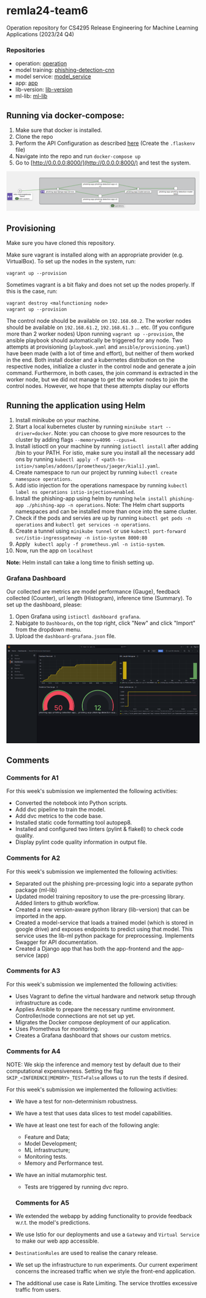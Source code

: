 # remla24-team6
Operation repository for CS4295 Release Engineering for Machine Learning Applications (2023/24 Q4)

### Repositories

- operation: [operation](https://github.com/remla24-team6/operation/tree/main)
- model training: [phishing-detection-cnn](https://github.com/remla24-team6/phishing_detection_cnn/tree/main)
- model service: [model_service](https://github.com/remla24-team6/model-service/tree/main)
- app: [app](https://github.com/remla24-team6/app/tree/main)
- lib-version: [lib-version](https://github.com/remla24-team6/lib-version/tree/main)
- ml-lib: [ml-lib](https://github.com/remla24-team6/ml-lib/tree/main)

## Running via docker-compose:

1. Make sure that docker is installed.
2. Clone the repo
3. Perform the API Configuration as described [here](https://github.com/remla24-team6/model-service) (Create the `.flaskenv` file)
4. Navigate into the repo and run `docker-compose up`
5. Go to [http://0.0.0.0:8000/](http://0.0.0.0:8000/) and test the system.

![Visual overview of PHISH App.](kiali.png)

## Provisioning

Make sure you have cloned this repository.

Make sure vagrant is installed along with an appropriate provider (e.g. VirtualBox).
To set up the nodes in the system, run:
```
vagrant up --provision
```
Sometimes vagrant is a bit flaky and does not set up the nodes properly. If this is the case, run:
```
vagrant destroy <malfunctioning node>
vagrant up --provision
```

The control node should be available on `192.168.60.2`. The worker nodes should be available on `192.168.61.2`, `192.168.61.3` ... etc. (If you configure more than 2 worker nodes)
Upon running `vagrant up --provision`, the ansible playbook should automatically be triggered for any node. Two attempts at provisioning (`playbook.yaml` and `ansible/provisioning.yaml`) have been made (with a lot of time and effort),
but neither of them worked in the end. Both install docker and a kubernetes distribution on the respective nodes, initialize a cluster in the control node and generate a join command.
Furthermore, in both cases, the join command is extracted in the worker node, but we did not manage to get the worker nodes to join the control nodes. However, we hope that these attempts display our efforts


## Running the application using Helm
1. Install minikube on your machine.
2. Start a local kubernetes cluster by running `minikube start --driver=docker`. Note: you can choose to give more resources to the cluster by adding flags `--memory=4096 --cpus=4`.
3. Install istioctl on your machine by running `istioctl install` after adding <path-to-istio>/bin to your PATH. For istio, make sure you install all the necessary add ons by running `kubectl apply -f <path-to-istio>/samples/addons/[prometheus/jaeger/kiali].yaml`.
4. Create namespace to run our project by running `kubectl create namespace operations`.
5. Add istio injection for the operations namespace by running `kubectl label ns operations istio-injection=enabled`.
6. Install the phishing-app using helm by running `helm install phishing-app ./phishing-app -n operations`. Note: The Helm chart supports namespaces
and can be installed more than once into the same cluster.
7. Check if the pods and servies are up by running `kubectl get pods -n operations` and `kubectl get services -n operations`.
8. Create a tunnel using `minikube tunnel` or use `kubectl port-forward svc/istio-ingressgateway -n istio-system 8000:80`
9. Apply ` kubectl apply -f prometheus.yml -n istio-system`.
10.  Now, run the app on `localhost`

**Note:** Helm install can take a long time to finish setting up.



### Grafana Dashboard

Our collected are metrics are model performance (Gauge), feedback collected (Counter), url length (Histogram), inference time (Summary).
To set up the dashboard, please:
1. Open Grafana using `istioctl dashboard grafana`.
2. Nabigate to `Dashboards`, on the top right, click "New" and click "Import" from the dropdown menu.
3. Upload the `dashboard-grafana.json` file. 

![Dashboard](assets/dashboard.png)


## Comments 

### Comments for A1
For this week's submission we implemented the following activities:
- Converted the notebook into Python scripts.
- Add dvc pipeline to train the model.
- Add dvc metrics to the code base.
- Installed static code formatting tool autopep8.
- Installed and configured two linters (pylint & flake8) to check code quality.
- Display pylint code quality information in output file.

### Comments for A2
For this week's submission we implemented the following activities:
- Separated out the phishing pre-prcessing logic into a separate python package (ml-lib)
- Updated model training repository to use the pre-prcessing library. Added linters to github workflow.
- Created a new version-aware python library (lib-version) that can be imported in the app.
- Created a model-service that loads a trained model (which is stored in google drive) and exposes endpoints to predict using that model.
  This service uses the lib-ml python package for preprocessing. Implements Swagger for API documentation.
- Created a Django app that has both the app-frontend and the app-service (app)

### Comments for A3
For this week's submission we implemented the following activities:
- Uses Vagrant to define the virtual hardware and network setup through infrastructure as code.
- Applies Ansible to prepare the necessary runtime environment. Controller/node connections are not set up yet.
- Migrates the Docker compose deployment of our application.
- Uses Prometheus for monitoring.
- Creates a Grafana dashboard that shows our custom metrics.

  
### Comments for A4

NOTE: We skip the inference and memory test by default due to their computational expensiveness. Setting the flag `SKIP_<INFERENCE|MEMORY>_TEST=False` allows u to run the tests if desired.

For this week's submission we implemented the following activities:
- We have a test for non-determinism robustness.
- We have a test that uses data slices to test model capabilities.
- We have at least one test for each of the following angle:
  -  Feature and Data;
  -  Model Development;
  -  ML infrastructure;
  -  Monitoring tests. 
  -  Memory and Performance test.
- We have an initial mutamorphic test. 
  - Tests are triggered by running dvc repro.
  

  ### Comments for A5
- We extended the webapp by adding functionality to provide feedback w.r.t. the model's predictions.
- We use Istio for our deployments and use a `Gateway` and `Virtual Service` to make our web app accessible.
- `DestinationRules` are used to realise the canary release.
- We set up the infrastructure to run experiments. Our current experiment concerns the increased traffic when we style the front-end application.
- The additional use case is Rate Limiting. The service throttles excessive traffic from users.
  
